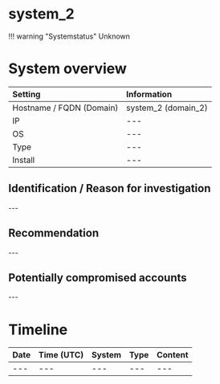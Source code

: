 # system_2

!!! warning "Systemstatus"
    Unknown
# System overview

| Setting  | Information |
|:---------|:------------|
| Hostname / FQDN (Domain) | system_2 (domain_2) |
| IP | \--- |
| OS | \--- |
| Type | \--- |
| Install | \--- |

## Identification / Reason for investigation

\---

## Recommendation

\---

## Potentially compromised accounts

\---

# Timeline

| Date     | Time (UTC)  | System      | Type        | Content     |
|:---------|:------------|:------------|:------------|:------------|
| \---      | \---         | \---         | \---         | \---         |

